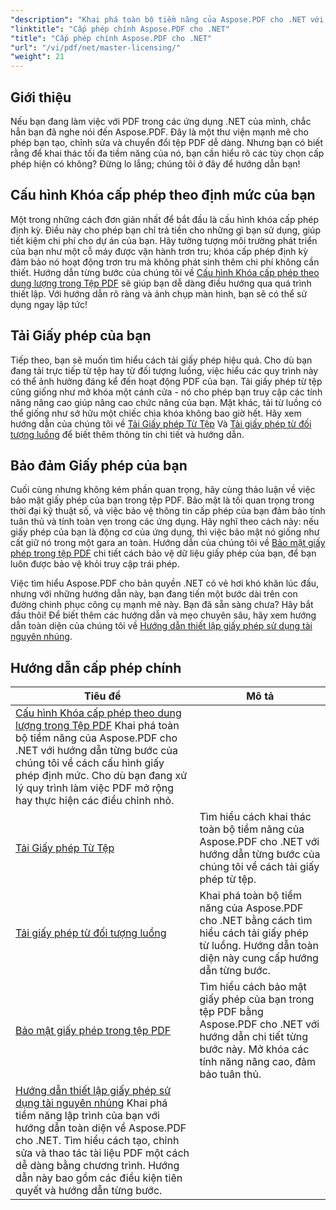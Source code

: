 ```yaml
---
"description": "Khai phá toàn bộ tiềm năng của Aspose.PDF cho .NET với hướng dẫn chi tiết về cấp phép, đảm bảo tuân thủ và tối ưu hóa quy trình làm việc PDF của bạn."
"linktitle": "Cấp phép chính Aspose.PDF cho .NET"
"title": "Cấp phép chính Aspose.PDF cho .NET"
"url": "/vi/pdf/net/master-licensing/"
"weight": 21
---
```


## Giới thiệu

Nếu bạn đang làm việc với PDF trong các ứng dụng .NET của mình, chắc hẳn bạn đã nghe nói đến Aspose.PDF. Đây là một thư viện mạnh mẽ cho phép bạn tạo, chỉnh sửa và chuyển đổi tệp PDF dễ dàng. Nhưng bạn có biết rằng để khai thác tối đa tiềm năng của nó, bạn cần hiểu rõ các tùy chọn cấp phép hiện có không? Đừng lo lắng; chúng tôi ở đây để hướng dẫn bạn!

## Cấu hình Khóa cấp phép theo định mức của bạn
Một trong những cách đơn giản nhất để bắt đầu là cấu hình khóa cấp phép định kỳ. Điều này cho phép bạn chỉ trả tiền cho những gì bạn sử dụng, giúp tiết kiệm chi phí cho dự án của bạn. Hãy tưởng tượng môi trường phát triển của bạn như một cỗ máy được vận hành trơn tru; khóa cấp phép định kỳ đảm bảo nó hoạt động trơn tru mà không phát sinh thêm chi phí không cần thiết. Hướng dẫn từng bước của chúng tôi về [Cấu hình Khóa cấp phép theo dung lượng trong Tệp PDF](./configureing-metered-license-keys/) sẽ giúp bạn dễ dàng điều hướng qua quá trình thiết lập. Với hướng dẫn rõ ràng và ảnh chụp màn hình, bạn sẽ có thể sử dụng ngay lập tức!

## Tải Giấy phép của bạn
Tiếp theo, bạn sẽ muốn tìm hiểu cách tải giấy phép hiệu quả. Cho dù bạn đang tải trực tiếp từ tệp hay từ đối tượng luồng, việc hiểu các quy trình này có thể ảnh hưởng đáng kể đến hoạt động PDF của bạn. Tải giấy phép từ tệp cũng giống như mở khóa một cánh cửa - nó cho phép bạn truy cập các tính năng nâng cao giúp nâng cao chức năng của bạn. Mặt khác, tải từ luồng có thể giống như sở hữu một chiếc chìa khóa không bao giờ hết. Hãy xem hướng dẫn của chúng tôi về [Tải Giấy phép Từ Tệp](./loading-license-from-file/) Và [Tải giấy phép từ đối tượng luồng](./loading-license-from-stream-object/) để biết thêm thông tin chi tiết và hướng dẫn.

## Bảo đảm Giấy phép của bạn
Cuối cùng nhưng không kém phần quan trọng, hãy cùng thảo luận về việc bảo mật giấy phép của bạn trong tệp PDF. Bảo mật là tối quan trọng trong thời đại kỹ thuật số, và việc bảo vệ thông tin cấp phép của bạn đảm bảo tính tuân thủ và tính toàn vẹn trong các ứng dụng. Hãy nghĩ theo cách này: nếu giấy phép của bạn là động cơ của ứng dụng, thì việc bảo mật nó giống như cất giữ nó trong một gara an toàn. Hướng dẫn của chúng tôi về [Bảo mật giấy phép trong tệp PDF](./securing-license/) chi tiết cách bảo vệ dữ liệu giấy phép của bạn, để bạn luôn được bảo vệ khỏi truy cập trái phép.

Việc tìm hiểu Aspose.PDF cho bản quyền .NET có vẻ hơi khó khăn lúc đầu, nhưng với những hướng dẫn này, bạn đang tiến một bước dài trên con đường chinh phục công cụ mạnh mẽ này. Bạn đã sẵn sàng chưa? Hãy bắt đầu thôi! Để biết thêm các hướng dẫn và mẹo chuyên sâu, hãy xem hướng dẫn toàn diện của chúng tôi về [Hướng dẫn thiết lập giấy phép sử dụng tài nguyên nhúng](./guide-to-set-license-using-embedded-resource/). 


## Hướng dẫn cấp phép chính
| Tiêu đề | Mô tả |
| --- | --- | 
| [Cấu hình Khóa cấp phép theo dung lượng trong Tệp PDF](./configureing-metered-license-keys/) Khai phá toàn bộ tiềm năng của Aspose.PDF cho .NET với hướng dẫn từng bước của chúng tôi về cách cấu hình giấy phép định mức. Cho dù bạn đang xử lý quy trình làm việc PDF mở rộng hay thực hiện các điều chỉnh nhỏ. |  
| [Tải Giấy phép Từ Tệp](./loading-license-from-file/) | Tìm hiểu cách khai thác toàn bộ tiềm năng của Aspose.PDF cho .NET với hướng dẫn từng bước của chúng tôi về cách tải giấy phép từ tệp. |  
| [Tải giấy phép từ đối tượng luồng](./loading-license-from-stream-object/) | Khai phá toàn bộ tiềm năng của Aspose.PDF cho .NET bằng cách tìm hiểu cách tải giấy phép từ luồng. Hướng dẫn toàn diện này cung cấp hướng dẫn từng bước. |  
| [Bảo mật giấy phép trong tệp PDF](./securing-license/) | Tìm hiểu cách bảo mật giấy phép của bạn trong tệp PDF bằng Aspose.PDF cho .NET với hướng dẫn chi tiết từng bước này. Mở khóa các tính năng nâng cao, đảm bảo tuân thủ. |  
| [Hướng dẫn thiết lập giấy phép sử dụng tài nguyên nhúng](./guide-to-set-license-using-embedded-resource/) Khai phá tiềm năng lập trình của bạn với hướng dẫn toàn diện về Aspose.PDF cho .NET. Tìm hiểu cách tạo, chỉnh sửa và thao tác tài liệu PDF một cách dễ dàng bằng chương trình. Hướng dẫn này bao gồm các điều kiện tiên quyết và hướng dẫn từng bước. |